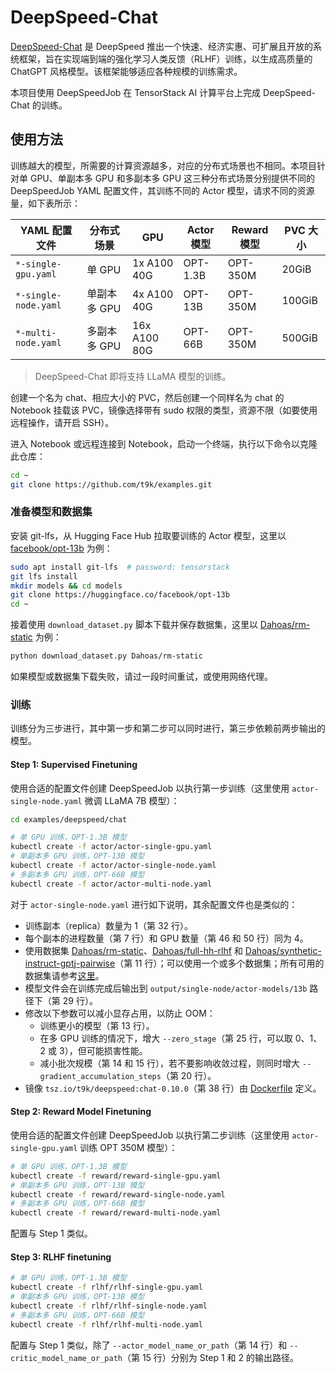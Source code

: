 # DeepSpeed-Chat

[DeepSpeed-Chat](https://github.com/microsoft/DeepSpeedExamples/tree/master/applications/DeepSpeed-Chat) 是 DeepSpeed 推出一个快速、经济实惠、可扩展且开放的系统框架，旨在实现端到端的强化学习人类反馈（RLHF）训练，以生成高质量的 ChatGPT 风格模型。该框架能够适应各种规模的训练需求。

本项目使用 DeepSpeedJob 在 TensorStack AI 计算平台上完成 DeepSpeed-Chat 的训练。

## 使用方法

训练越大的模型，所需要的计算资源越多，对应的分布式场景也不相同。本项目针对单 GPU、单副本多 GPU 和多副本多 GPU 这三种分布式场景分别提供不同的 DeepSpeedJob YAML 配置文件，其训练不同的 Actor 模型，请求不同的资源量，如下表所示：

| YAML 配置文件        | 分布式场景     | GPU          | Actor 模型 | Reward 模型 | PVC 大小 |
| -------------------- | -------------- | ------------ | ---------- | ----------- | -------- |
| `*-single-gpu.yaml`  | 单 GPU         | 1x A100 40G  | OPT-1.3B   | OPT-350M    | 20GiB    |
| `*-single-node.yaml` | 单副本多 GPU | 4x A100 40G  | OPT-13B    | OPT-350M    | 100GiB   |
| `*-multi-node.yaml`  | 多副本多 GPU | 16x A100 80G | OPT-66B    | OPT-350M    | 500GiB   |

> DeepSpeed-Chat 即将支持 LLaMA 模型的训练。

创建一个名为 chat、相应大小的 PVC，然后创建一个同样名为 chat 的 Notebook 挂载该 PVC，镜像选择带有 sudo 权限的类型，资源不限（如要使用远程操作，请开启 SSH）。

进入 Notebook 或远程连接到 Notebook，启动一个终端，执行以下命令以克隆此仓库：

```bash
cd ~
git clone https://github.com/t9k/examples.git
```

### 准备模型和数据集

安装 git-lfs，从 Hugging Face Hub 拉取要训练的 Actor 模型，这里以 [facebook/opt-13b](https://huggingface.co/facebook/opt-13b) 为例：

```bash
sudo apt install git-lfs  # password: tensorstack
git lfs install
mkdir models && cd models
git clone https://huggingface.co/facebook/opt-13b
cd ~
```

接着使用 `download_dataset.py` 脚本下载并保存数据集，这里以 [Dahoas/rm-static](https://huggingface.co/datasets/Dahoas/rm-static) 为例：

```bash
python download_dataset.py Dahoas/rm-static
```

如果模型或数据集下载失败，请过一段时间重试，或使用网络代理。

### 训练

训练分为三步进行，其中第一步和第二步可以同时进行，第三步依赖前两步输出的模型。

#### Step 1: Supervised Finetuning

使用合适的配置文件创建 DeepSpeedJob 以执行第一步训练（这里使用 `actor-single-node.yaml` 微调 LLaMA 7B 模型）：

```bash
cd examples/deepspeed/chat

# 单 GPU 训练，OPT-1.3B 模型
kubectl create -f actor/actor-single-gpu.yaml
# 单副本多 GPU 训练，OPT-13B 模型
kubectl create -f actor/actor-single-node.yaml
# 多副本多 GPU 训练，OPT-66B 模型
kubectl create -f actor/actor-multi-node.yaml
```

对于 `actor-single-node.yaml` 进行如下说明，其余配置文件也是类似的：

* 训练副本（replica）数量为 1（第 32 行）。
* 每个副本的进程数量（第 7 行）和 GPU 数量（第 46 和 50 行）同为 4。
* 使用数据集 [Dahoas/rm-static](https://huggingface.co/datasets/Dahoas/rm-static)、[Dahoas/full-hh-rlhf](https://huggingface.co/datasets/Dahoas/full-hh-rlhf) 和 [Dahoas/synthetic-instruct-gptj-pairwise](https://huggingface.co/datasets/Dahoas/synthetic-instruct-gptj-pairwise)（第 11 行）；可以使用一个或多个数据集；所有可用的数据集请参考[这里](./utils/data/data_utils.py#L20)。
* 模型文件会在训练完成后输出到 `output/single-node/actor-models/13b` 路径下（第 29 行）。
* 修改以下参数可以减小显存占用，以防止 OOM：
    * 训练更小的模型（第 13 行）。
    * 在多 GPU 训练的情况下，增大 `--zero_stage`（第 25 行，可以取 0、1、2 或 3），但可能损害性能。
    * 减小批次规模（第 14 和 15 行），若不要影响收敛过程，则同时增大 `--gradient_accumulation_steps`（第 20 行）。
* 镜像 `tsz.io/t9k/deepspeed:chat-0.10.0`（第 38 行）由 [Dockerfile](./Dockerfile) 定义。

#### Step 2: Reward Model Finetuning

使用合适的配置文件创建 DeepSpeedJob 以执行第二步训练（这里使用 `actor-single-gpu.yaml` 训练 OPT 350M 模型）：

```bash
# 单 GPU 训练，OPT-1.3B 模型
kubectl create -f reward/reward-single-gpu.yaml
# 单副本多 GPU 训练，OPT-13B 模型
kubectl create -f reward/reward-single-node.yaml
# 多副本多 GPU 训练，OPT-66B 模型
kubectl create -f reward/reward-multi-node.yaml
```

配置与 Step 1 类似。

#### Step 3: RLHF finetuning

```bash
# 单 GPU 训练，OPT-1.3B 模型
kubectl create -f rlhf/rlhf-single-gpu.yaml
# 单副本多 GPU 训练，OPT-13B 模型
kubectl create -f rlhf/rlhf-single-node.yaml
# 多副本多 GPU 训练，OPT-66B 模型
kubectl create -f rlhf/rlhf-multi-node.yaml
```

配置与 Step 1 类似，除了 `--actor_model_name_or_path`（第 14 行）和 `--critic_model_name_or_path`（第 15 行）分别为 Step 1 和 2 的输出路径。
